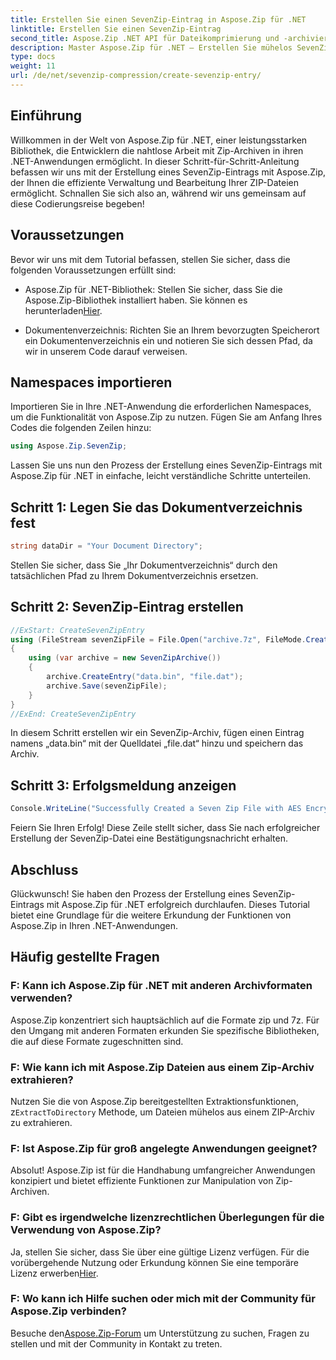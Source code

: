 ```yaml
---
title: Erstellen Sie einen SevenZip-Eintrag in Aspose.Zip für .NET
linktitle: Erstellen Sie einen SevenZip-Eintrag
second_title: Aspose.Zip .NET API für Dateikomprimierung und -archivierung
description: Master Aspose.Zip für .NET – Erstellen Sie mühelos SevenZip-Einträge. Erweitern Sie Ihre .NET-Anwendungen durch effiziente Manipulation von Zip-Archiven.
type: docs
weight: 11
url: /de/net/sevenzip-compression/create-sevenzip-entry/
---
```


## Einführung

Willkommen in der Welt von Aspose.Zip für .NET, einer leistungsstarken Bibliothek, die Entwicklern die nahtlose Arbeit mit Zip-Archiven in ihren .NET-Anwendungen ermöglicht. In dieser Schritt-für-Schritt-Anleitung befassen wir uns mit der Erstellung eines SevenZip-Eintrags mit Aspose.Zip, der Ihnen die effiziente Verwaltung und Bearbeitung Ihrer ZIP-Dateien ermöglicht. Schnallen Sie sich also an, während wir uns gemeinsam auf diese Codierungsreise begeben!

## Voraussetzungen

Bevor wir uns mit dem Tutorial befassen, stellen Sie sicher, dass die folgenden Voraussetzungen erfüllt sind:

-  Aspose.Zip für .NET-Bibliothek: Stellen Sie sicher, dass Sie die Aspose.Zip-Bibliothek installiert haben. Sie können es herunterladen[Hier](https://releases.aspose.com/zip/net/).

- Dokumentenverzeichnis: Richten Sie an Ihrem bevorzugten Speicherort ein Dokumentenverzeichnis ein und notieren Sie sich dessen Pfad, da wir in unserem Code darauf verweisen.

## Namespaces importieren

Importieren Sie in Ihre .NET-Anwendung die erforderlichen Namespaces, um die Funktionalität von Aspose.Zip zu nutzen. Fügen Sie am Anfang Ihres Codes die folgenden Zeilen hinzu:

```csharp
using Aspose.Zip.SevenZip;
```

Lassen Sie uns nun den Prozess der Erstellung eines SevenZip-Eintrags mit Aspose.Zip für .NET in einfache, leicht verständliche Schritte unterteilen.

## Schritt 1: Legen Sie das Dokumentverzeichnis fest

```csharp
string dataDir = "Your Document Directory";
```

Stellen Sie sicher, dass Sie „Ihr Dokumentverzeichnis“ durch den tatsächlichen Pfad zu Ihrem Dokumentverzeichnis ersetzen.

## Schritt 2: SevenZip-Eintrag erstellen

```csharp
//ExStart: CreateSevenZipEntry
using (FileStream sevenZipFile = File.Open("archive.7z", FileMode.Create))
{
    using (var archive = new SevenZipArchive())
    {
        archive.CreateEntry("data.bin", "file.dat");
        archive.Save(sevenZipFile);
    }
}
//ExEnd: CreateSevenZipEntry
```

In diesem Schritt erstellen wir ein SevenZip-Archiv, fügen einen Eintrag namens „data.bin“ mit der Quelldatei „file.dat“ hinzu und speichern das Archiv.

## Schritt 3: Erfolgsmeldung anzeigen

```csharp
Console.WriteLine("Successfully Created a Seven Zip File with AES Encryption Settings");
```

Feiern Sie Ihren Erfolg! Diese Zeile stellt sicher, dass Sie nach erfolgreicher Erstellung der SevenZip-Datei eine Bestätigungsnachricht erhalten.

## Abschluss

Glückwunsch! Sie haben den Prozess der Erstellung eines SevenZip-Eintrags mit Aspose.Zip für .NET erfolgreich durchlaufen. Dieses Tutorial bietet eine Grundlage für die weitere Erkundung der Funktionen von Aspose.Zip in Ihren .NET-Anwendungen.

## Häufig gestellte Fragen

### F: Kann ich Aspose.Zip für .NET mit anderen Archivformaten verwenden?
Aspose.Zip konzentriert sich hauptsächlich auf die Formate zip und 7z. Für den Umgang mit anderen Formaten erkunden Sie spezifische Bibliotheken, die auf diese Formate zugeschnitten sind.

### F: Wie kann ich mit Aspose.Zip Dateien aus einem Zip-Archiv extrahieren?
 Nutzen Sie die von Aspose.Zip bereitgestellten Extraktionsfunktionen, z`ExtractToDirectory` Methode, um Dateien mühelos aus einem ZIP-Archiv zu extrahieren.

### F: Ist Aspose.Zip für groß angelegte Anwendungen geeignet?
Absolut! Aspose.Zip ist für die Handhabung umfangreicher Anwendungen konzipiert und bietet effiziente Funktionen zur Manipulation von Zip-Archiven.

### F: Gibt es irgendwelche lizenzrechtlichen Überlegungen für die Verwendung von Aspose.Zip?
 Ja, stellen Sie sicher, dass Sie über eine gültige Lizenz verfügen. Für die vorübergehende Nutzung oder Erkundung können Sie eine temporäre Lizenz erwerben[Hier](https://purchase.aspose.com/temporary-license/).

### F: Wo kann ich Hilfe suchen oder mich mit der Community für Aspose.Zip verbinden?
 Besuche den[Aspose.Zip-Forum](https://forum.aspose.com/c/zip/37) um Unterstützung zu suchen, Fragen zu stellen und mit der Community in Kontakt zu treten.
